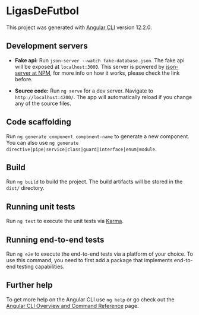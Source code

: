 # LigasDeFutbol

This project was generated with [Angular CLI](https://github.com/angular/angular-cli) version 12.2.0.

## Development servers

- **Fake api:** Run `json-server --watch fake-database.json`. The fake api will be exposed at `localhost:3000`. This server is powered by [json-server at NPM](https://www.npmjs.com/package/json-server), for more info on how it works, please check the link before.

- **Source code:** Run `ng serve` for a dev server. Navigate to `http://localhost:4200/`. The app will automatically reload if you change any of the source files.

## Code scaffolding

Run `ng generate component component-name` to generate a new component. You can also use `ng generate directive|pipe|service|class|guard|interface|enum|module`.

## Build

Run `ng build` to build the project. The build artifacts will be stored in the `dist/` directory.

## Running unit tests

Run `ng test` to execute the unit tests via [Karma](https://karma-runner.github.io).

## Running end-to-end tests

Run `ng e2e` to execute the end-to-end tests via a platform of your choice. To use this command, you need to first add a package that implements end-to-end testing capabilities.

## Further help

To get more help on the Angular CLI use `ng help` or go check out the [Angular CLI Overview and Command Reference](https://angular.io/cli) page.
